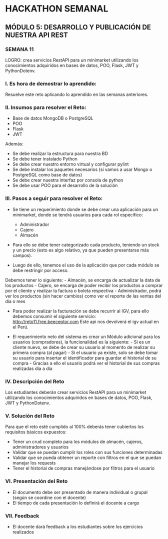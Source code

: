 # HACKATHON SEMANAL

## MÓDULO 5: DESARROLLO Y PUBLICACIÓN DE NUESTRA API REST

### SEMANA 11
LOGRO: crea servicios RestAPI para un minimarket utilizando los conocimientos adquiridos en bases de datos, POO, Flask, JWT y PythonDotenv.

### I.	Es hora de demostrar lo aprendido:
Resuelve este reto aplicando lo aprendido en las semanas anteriores.  

### II.	Insumos para resolver el Reto:
-	Base de datos MongoDB o PostgreSQL
-	POO
-	Flask
-	JWT

Además:
-	Se debe realizar la estructura para nuestra BD
-	Se debe tener instalado Python
-	Se debe crear nuestro entorno virtual y configurar pylint
-	Se debe instalar los paquetes necesarios (si vamos a usar Mongo o PostgreSQL como base de datos)
-	Se debe crear nuestra interfaz por consola de python
-	Se debe usar POO para el desarrollo de la solución

### III.	Pasos a seguir para resolver el Reto:

-	Se tiene un requerimiento donde se debe crear una aplicación para un minimarket, donde se tendrá usuarios para cada rol específico: 
    -	Administrador
    -	Cajero
    -	Almacén

-	Para ello se debe tener categorizado cada producto, teniendo un stock y un precio (esto es algo relativo, ya que pueden presentarse más campos). 

-	Luego de ello, tenemos el uso de la aplicación que por cada módulo se debe restringir por acceso.

Debemos tener lo siguiente: 
    -	Almacén, se encarga de actualizar la data de los productos
    -	Cajero, se encarga de poder recibir los productos a comprar por el cliente y realizar la factura o boleta respectiva
    -	Administrador, podrá ver los productos (sin hacer cambios) como ver el reporte de las ventas del día o mes

-	Para poder realizar la facturación se debe recurrir al IGV, para ello debemos consumir el siguiente servicio: 
http://reto11.free.beeceptor.com
Este api nos devolverá el igv actual en el Perú.

-	 El requerimiento neto del sistema es crear un Módulo adicional para los usuarios (compradores), la funcionalidad es la siguiente: 
    -	Si es un cliente nuevo, se debe de crear su usuario al momento de realizar su primera compra (al pagar)
    -	Si el usuario ya existe, solo se debe tomar su usuario para insertar el identificador para guardar el historial de su compra
    -	Gracias a ello el usuario podrá ver el historial de sus compras realizadas día a día

### IV.	Descripción del Reto
Los estudiantes deberán crear servicios RestAPI para un minimarket utilizando los conocimientos adquiridos en bases de datos, POO, Flask, JWT y PythonDotenv. 

### V.	Solución del Reto
Para que el reto esté cumplido al 100% deberás tener cubiertos los requisitos básicos expuestos:

-	Tener un crud completo para los módulos de almacén, cajeros, administradores y usuarios
-	Validar que se puedan cumplir los roles con sus funciones determinadas
-	Validar que se pueda obtener un reporte con filtros en el que se puedan manejar los requests
-	Tener el historial de compras manejándose por filtros para el usuario

### VI.	Presentación del Reto
-	El documento debe ser presentado de manera individual o grupal (según se coordine con el docente)
-	El tiempo de cada presentación lo definirá el docente a cargo

### VII.	Feedback
-	El docente dará feedback a los estudiantes sobre los ejercicios realizados